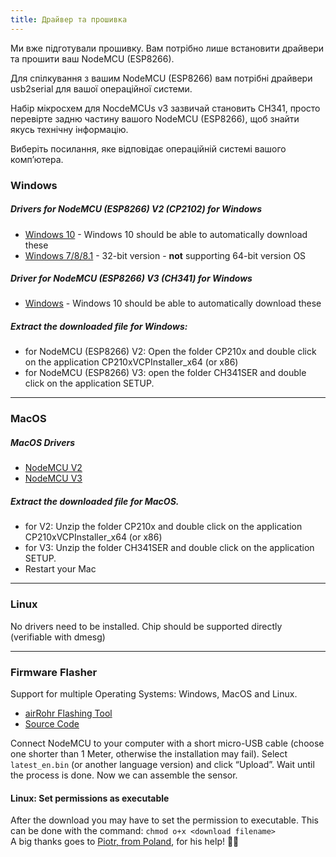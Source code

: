 ```yaml
---
title: Драйвер та прошивка
---
```


Ми вже підготували прошивку. Вам потрібно лише встановити драйвери та прошити ваш NodeMCU (ESP8266).

Для спілкування з вашим NodeMCU (ESP8266) вам потрібні драйвери usb2serial для вашої операційної системи.

Набір мікросхем для NocdeMCUs v3 зазвичай становить CH341, просто перевірте задню частину вашого NodeMCU (ESP8266), щоб знайти якусь технічну інформацію.

Виберіть посилання, яке відповідає операційній системі вашого комп’ютера.

### Windows
##### Drivers for NodeMCU (ESP8266) V2 (CP2102) for Windows
* [Windows 10](https://www.silabs.com/documents/public/software/CP210x_Universal_Windows_Driver.zip) - Windows 10 should be able to automatically download these
* [Windows 7/8/8.1](https://www.silabs.com/documents/public/software/CP210x_Windows_Drivers.zip) - 32-bit version - **not** supporting 64-bit version OS

##### Driver for NodeMCU (ESP8266) V3 (CH341) for Windows
* [Windows](http://www.wch.cn/downloads/file/5.html) - Windows 10 should be able to automatically download these

##### Extract the downloaded file for Windows:
* for NodeMCU (ESP8266) V2: Open the folder CP210x and double click on the application CP210xVCPInstaller_x64 (or x86)
* for NodeMCU (ESP8266) V3: open the folder CH341SER and double click on the application SETUP.

---

### MacOS

#####  MacOS Drivers
* [NodeMCU V2](https://www.silabs.com/documents/public/software/Mac_OSX_VCP_Driver.zip )
* [NodeMCU V3](http://www.wch.cn/downloads/file/178.html) 

#####  Extract the downloaded file for MacOS.
* for V2: Unzip the folder CP210x and double click on the application CP210xVCPInstaller_x64 (or x86)
* for V3: Unzip the folder CH341SER and double click on the application SETUP.
* Restart your Mac

---

### Linux
No drivers need to be installed. Chip should be supported directly (verifiable with dmesg)

---
### Firmware Flasher 
Support for multiple Operating Systems: Windows, MacOS and Linux.

* [airRohr Flashing Tool](http://firmware.sensor.community/airrohr/flashing-tool/)
* [Source Code](https://github.com/opendata-stuttgart/airrohr-firmware-flasher)

Connect NodeMCU to your computer with a short micro-USB cable (choose one shorter than 1 Meter, otherwise the installation may fail). Select `latest_en.bin` (or another language version) and click “Upload”.
Wait until the process is done. Now we can assemble the sensor.

#### Linux: Set permissions as executable
After the download you may have to set the permission to executable. This can be done with the command: `chmod o+x <download filename>` 
<br>
A big thanks goes to [Piotr, from Poland](https://dropbox.inf.re/), for his help! 🙋‍♂️ 